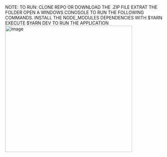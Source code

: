 NOTE:
TO RUN:
  CLONE REPO OR DOWNLOAD THE .ZIP FILE
  EXTRAT THE FOLDER
  OPEN A WINDOWS CONOSOLE TO RUN THE FOLLOWING COMMANDS.
  INSTALL THE NODE_MODULES DEPENDENCIES WITH $YARN
  EXECUTE $YARN DEV TO RUN THE APPLICATION
  <img width="407" alt="image" src="https://github.com/MY0014/ComicApp/assets/161238214/2ee141ee-851d-48e5-a979-3deaae95805b">
